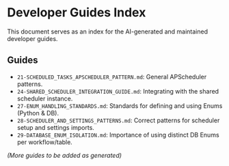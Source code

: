 # Developer Guides Index

This document serves as an index for the AI-generated and maintained developer guides.

## Guides

- `21-SCHEDULED_TASKS_APSCHEDULER_PATTERN.md`: General APScheduler patterns.
- `24-SHARED_SCHEDULER_INTEGRATION_GUIDE.md`: Integrating with the shared scheduler instance.
- `27-ENUM_HANDLING_STANDARDS.md`: Standards for defining and using Enums (Python & DB).
- `28-SCHEDULER_AND_SETTINGS_PATTERNS.md`: Correct patterns for scheduler setup and settings imports.
- `29-DATABASE_ENUM_ISOLATION.md`: Importance of using distinct DB Enums per workflow/table.

_(More guides to be added as generated)_
